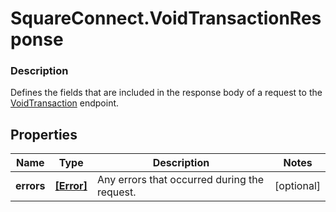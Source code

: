 # SquareConnect.VoidTransactionResponse

### Description

Defines the fields that are included in the response body of a request to the [VoidTransaction](#endpoint-voidtransaction) endpoint.

## Properties
Name | Type | Description | Notes
------------ | ------------- | ------------- | -------------
**errors** | [**[Error]**](Error.md) | Any errors that occurred during the request. | [optional] 



